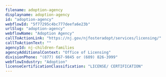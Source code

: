 ```yaml
---
filename: adoption-agency
displayname: adoption-agency
id: "adoption-agency"
webflowId: "5f77295c4bc777deefa6e23b"
urlSlug: "adoption-agency"
webflowName: "Adoption Agency"
callToActionLink: "https://nj.gov/njfosteradopt/services/licensing/"
callToActionText: ""
agencyId: nj-children-families
agencyAdditionalContext: "Office of Licensing"
divisionPhone: "(877) 667-9845 or (609) 826-3999"
webflowIndustry: "Adoption"
licenseCertificationClassification: "LICENSE/ CERTIFICATION"
---
```

